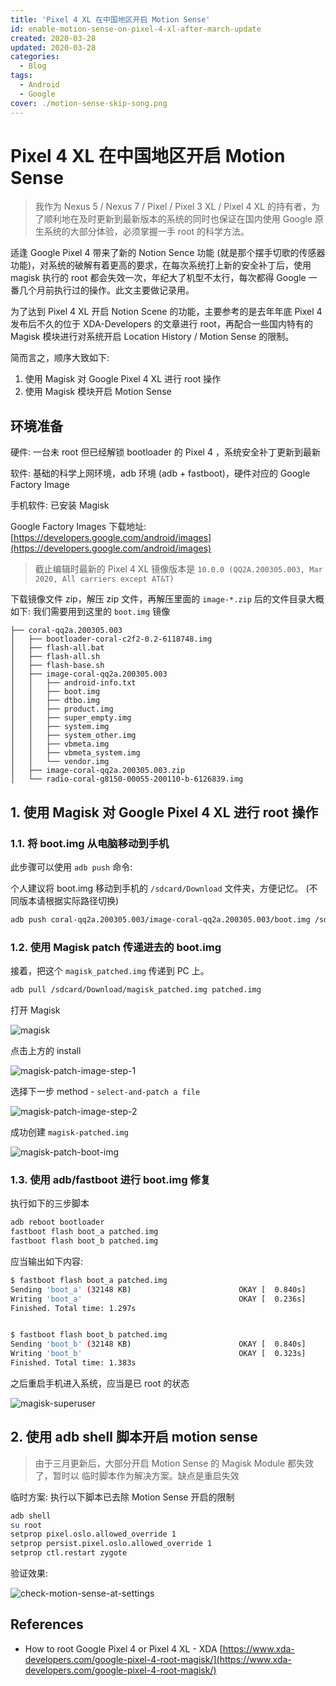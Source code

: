 ```yaml
---
title: 'Pixel 4 XL 在中国地区开启 Motion Sense'
id: enable-motion-sense-on-pixel-4-xl-after-march-update
created: 2020-03-28
updated: 2020-03-28
categories:
  - Blog
tags:
  - Android
  - Google
cover: ./motion-sense-skip-song.png
---
```


# Pixel 4 XL 在中国地区开启 Motion Sense

> 我作为 Nexus 5 / Nexus 7 / Pixel / Pixel 3 XL / Pixel 4 XL 的持有者，为了顺利地在及时更新到最新版本的系统的同时也保证在国内使用 Google 原生系统的大部分体验，必须掌握一手 root 的科学方法。

适逢 Google Pixel 4 带来了新的 Notion Sence 功能 (就是那个摆手切歌的传感器功能)，对系统的破解有着更高的要求，在每次系统打上新的安全补丁后，使用 magisk 执行的 root 都会失效一次，年纪大了机型不太行，每次都得 Google 一番几个月前执行过的操作。此文主要做记录用。

为了达到 Pixel 4 XL 开启 Notion Scene 的功能，主要参考的是去年年底 Pixel 4 发布后不久的位于 XDA-Developers 的文章进行 root，再配合一些国内特有的 Magisk 模块进行对系统开启 Location History / Motion Sense 的限制。

简而言之，顺序大致如下:

1. 使用 Magisk 对 Google Pixel 4 XL 进行 root 操作
2. 使用 Magisk 模块开启 Motion Sense

## 环境准备

硬件: 一台未 root 但已经解锁 bootloader 的 Pixel 4 ，系统安全补丁更新到最新

软件: 基础的科学上网环境，adb 环境 (adb + fastboot)，硬件对应的 Google Factory Image

手机软件: 已安装 Magisk

Google Factory Images 下载地址: [https://developers.google.com/android/images](https://developers.google.com/android/images)

> 截止编辑时最新的 Pixel 4 XL 镜像版本是 `10.0.0 (QQ2A.200305.003, Mar 2020, All carriers except AT&T)`

下载镜像文件 zip，解压 zip 文件，再解压里面的 `image-*.zip` 后的文件目录大概如下: 我们需要用到这里的 `boot.img` 镜像

```
├── coral-qq2a.200305.003
│   ├── bootloader-coral-c2f2-0.2-6118748.img
│   ├── flash-all.bat
│   ├── flash-all.sh
│   ├── flash-base.sh
│   ├── image-coral-qq2a.200305.003
│   │   ├── android-info.txt
│   │   ├── boot.img
│   │   ├── dtbo.img
│   │   ├── product.img
│   │   ├── super_empty.img
│   │   ├── system.img
│   │   ├── system_other.img
│   │   ├── vbmeta.img
│   │   ├── vbmeta_system.img
│   │   └── vendor.img
│   ├── image-coral-qq2a.200305.003.zip
│   └── radio-coral-g8150-00055-200110-b-6126839.img
```

## 1. 使用 Magisk 对 Google Pixel 4 XL 进行 root 操作

### 1.1. 将 boot.img 从电脑移动到手机

此步骤可以使用 `adb push` 命令:

个人建议将 boot.img 移动到手机的 `/sdcard/Download` 文件夹，方便记忆。 (不同版本请根据实际路径切换)

```bash
adb push coral-qq2a.200305.003/image-coral-qq2a.200305.003/boot.img /sdcard/Download
```

### 1.2. 使用 Magisk patch 传递进去的 boot.img

接着，把这个 `magisk_patched.img` 传递到 PC 上。

```bash
adb pull /sdcard/Download/magisk_patched.img patched.img
```

打开 Magisk

![magisk](./magisk.png)

点击上方的 install

![magisk-patch-image-step-1](magisk-patch-image-step-1.png)

选择下一步 method - `select-and-patch a file`

![magisk-patch-image-step-2](./magisk-patch-image-step-2.png)

成功创建 `magisk-patched.img`

![magisk-patch-boot-img](./magisk-patch-boot-img.png)

### 1.3. 使用 adb/fastboot 进行 boot.img 修复

执行如下的三步脚本

```bash
adb reboot bootloader
fastboot flash boot_a patched.img
fastboot flash boot_b patched.img
```

应当输出如下内容:

```bash
$ fastboot flash boot_a patched.img
Sending 'boot_a' (32148 KB)                        OKAY [  0.840s]
Writing 'boot_a'                                   OKAY [  0.236s]
Finished. Total time: 1.297s


$ fastboot flash boot_b patched.img
Sending 'boot_b' (32148 KB)                        OKAY [  0.840s]
Writing 'boot_b'                                   OKAY [  0.323s]
Finished. Total time: 1.383s
```

之后重启手机进入系统，应当是已 root 的状态

![magisk-superuser](./magisk-superuser.png)

## 2. 使用 adb shell 脚本开启 motion sense

> 由于三月更新后，大部分开启 Motion Sense 的 Magisk Module 都失效了，暂时以 临时脚本作为解决方案。缺点是重启失效

临时方案: 执行以下脚本已去除 Motion Sense 开启的限制

```bash
adb shell
su root
setprop pixel.oslo.allowed_override 1
setprop persist.pixel.oslo.allowed_override 1
setprop ctl.restart zygote
```

验证效果:

![check-motion-sense-at-settings](./check-motion-sense-at-settings.png)

## References

- How to root Google Pixel 4 or Pixel 4 XL - XDA [https://www.xda-developers.com/google-pixel-4-root-magisk/](https://www.xda-developers.com/google-pixel-4-root-magisk/)
